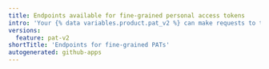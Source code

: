```yaml
---
title: Endpoints available for fine-grained personal access tokens
intro: 'Your {% data variables.product.pat_v2 %} can make requests to the following REST endpoints.'
versions:
  feature: pat-v2
shortTitle: 'Endpoints for fine-grained PATs'
autogenerated: github-apps
---
```


<!-- The content of this page is rendered as a NextJS page component. -->
